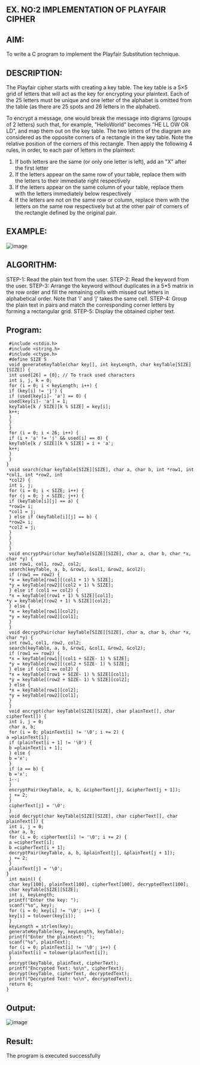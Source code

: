 ## EX. NO:2 IMPLEMENTATION OF PLAYFAIR CIPHER

 

## AIM:
 

 

To write a C program to implement the Playfair Substitution technique.

## DESCRIPTION:

The Playfair cipher starts with creating a key table. The key table is a 5×5 grid of letters that will act as the key for encrypting your plaintext. Each of the 25 letters must be unique and one letter of the alphabet is omitted from the table (as there are 25 spots and 26 letters in the alphabet).

To encrypt a message, one would break the message into digrams (groups of 2 letters) such that, for example, "HelloWorld" becomes "HE LL OW OR LD", and map them out on the key table. The two letters of the diagram are considered as the opposite corners of a rectangle in the key table. Note the relative position of the corners of this rectangle. Then apply the following 4 rules, in order, to each pair of letters in the plaintext:
1.	If both letters are the same (or only one letter is left), add an "X" after the first letter
2.	If the letters appear on the same row of your table, replace them with the letters to their immediate right respectively
3.	If the letters appear on the same column of your table, replace them with the letters immediately below respectively
4.	If the letters are not on the same row or column, replace them with the letters on the same row respectively but at the other pair of corners of the rectangle defined by the original pair.
## EXAMPLE:
![image](https://github.com/Hemamanigandan/EX-NO-2-/assets/149653568/e6858d4f-b122-42ba-acdb-db18ec2e9675)

 

## ALGORITHM:

STEP-1: Read the plain text from the user.
STEP-2: Read the keyword from the user.
STEP-3: Arrange the keyword without duplicates in a 5*5 matrix in the row order and fill the remaining cells with missed out letters in alphabetical order. Note that ‘i’ and ‘j’ takes the same cell.
STEP-4: Group the plain text in pairs and match the corresponding corner letters by forming a rectangular grid.
STEP-5: Display the obtained cipher text.




## Program:

```
 #include <stdio.h>
 #include <string.h>
 #include <ctype.h>
 #define SIZE 5
 void generateKeyTable(char key[], int keyLength, char keyTable[SIZE][SIZE]) {
 int used[26] = {0}; // To track used characters
 int i, j, k = 0;
 for (i = 0; i < keyLength; i++) {
 if (key[i] != 'j') {
 if (used[key[i]- 'a'] == 0) {
 used[key[i]- 'a'] = 1;
 keyTable[k / SIZE][k % SIZE] = key[i];
 k++;
 }
 }
 }
 for (i = 0; i < 26; i++) {
 if (i + 'a' != 'j' && used[i] == 0) {
 keyTable[k / SIZE][k % SIZE] = i + 'a';
 k++;
 }
 }
}
 void search(char keyTable[SIZE][SIZE], char a, char b, int *row1, int *col1, int *row2, int
 *col2) {
 int i, j;
 for (i = 0; i < SIZE; i++) {
 for (j = 0; j < SIZE; j++) {
 if (keyTable[i][j] == a) {
 *row1= i;
 *col1 = j;
 } else if (keyTable[i][j] == b) {
 *row2= i;
 *col2 = j;
 }
 }
 }
 }
 void encryptPair(char keyTable[SIZE][SIZE], char a, char b, char *x, char *y) {
 int row1, col1, row2, col2;
 search(keyTable, a, b, &row1, &col1, &row2, &col2);
 if (row1 == row2) {
 *x = keyTable[row1][(col1 + 1) % SIZE];
 *y = keyTable[row2][(col2 + 1) % SIZE];
 } else if (col1 == col2) {
 *x = keyTable[(row1 + 1) % SIZE][col1];
*y = keyTable[(row2 + 1) % SIZE][col2];
 } else {
 *x = keyTable[row1][col2];
 *y = keyTable[row2][col1];
 }
 }
 void decryptPair(char keyTable[SIZE][SIZE], char a, char b, char *x, char *y) {
 int row1, col1, row2, col2;
 search(keyTable, a, b, &row1, &col1, &row2, &col2);
 if (row1 == row2) {
 *x = keyTable[row1][(col1 + SIZE- 1) % SIZE];
 *y = keyTable[row2][(col2 + SIZE- 1) % SIZE];
 } else if (col1 == col2) {
 *x = keyTable[(row1 + SIZE- 1) % SIZE][col1];
 *y = keyTable[(row2 + SIZE- 1) % SIZE][col2];
 } else {
 *x = keyTable[row1][col2];
 *y = keyTable[row2][col1];
 }
 }
 void encrypt(char keyTable[SIZE][SIZE], char plainText[], char cipherText[]) {
 int i, j = 0;
 char a, b;
 for (i = 0; plainText[i] != '\0'; i += 2) {
a =plainText[i];
 if (plainText[i + 1] != '\0') {
 b =plainText[i + 1];
 } else {
 b ='x';
 }
 if (a == b) {
 b ='x';
 i--;
 }
 encryptPair(keyTable, a, b, &cipherText[j], &cipherText[j + 1]);
 j += 2;
 }
 cipherText[j] = '\0';
 }
 void decrypt(char keyTable[SIZE][SIZE], char cipherText[], char plainText[]) {
 int i, j = 0;
 char a, b;
 for (i = 0; cipherText[i] != '\0'; i += 2) {
 a =cipherText[i];
 b =cipherText[i + 1];
 decryptPair(keyTable, a, b, &plainText[j], &plainText[j + 1]);
 j += 2;
 }
 plainText[j] = '\0';
}
 int main() {
 char key[100], plainText[100], cipherText[100], decryptedText[100];
 char keyTable[SIZE][SIZE];
 int i, keyLength;
 printf("Enter the key: ");
 scanf("%s", key);
 for (i = 0; key[i] != '\0'; i++) {
 key[i] = tolower(key[i]);
 }
 keyLength = strlen(key);
 generateKeyTable(key, keyLength, keyTable);
 printf("Enter the plaintext: ");
 scanf("%s", plainText);
 for (i = 0; plainText[i] != '\0'; i++) {
 plainText[i] = tolower(plainText[i]);
 }
 encrypt(keyTable, plainText, cipherText);
 printf("Encrypted Text: %s\n", cipherText);
 decrypt(keyTable, cipherText, decryptedText);
 printf("Decrypted Text: %s\n", decryptedText);
 return 0;
}
```




## Output:
![image](https://github.com/user-attachments/assets/ef00f90a-803d-41ec-a4d3-ba1e8abfb3c6)
## Result:
The program is executed successfully

